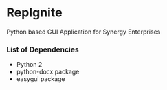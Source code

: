 # RepIgnite
Python based GUI Application for Synergy Enterprises

### List of Dependencies 
  * Python 2
  * python-docx package
  * easygui package
